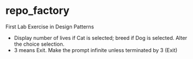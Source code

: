 # repo_factory
First Lab Exercise in Design Patterns
- Display number of lives if Cat is selected; breed if Dog is selected.
  Alter the choice selection.  
- 3 means Exit. Make the prompt infinite unless terminated by 3 (Exit)

